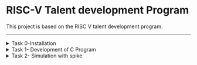 # RISC-V Talent development Program

This project is based on the RISC V talent development program.
***
<details>
  <summary>Task 0-Installation</summary>
</details>
<details>
<summary>
  Task 1- Development of C Program
</summary>

### Step 1: Fire up the Terminal
```bash
vsduser@vsduser-VirtualBox:~$
```

### Step 2: Direction to home 
```bash
cd
```

### Step 3: Open leafpad
```
leafpad sum1ton.c &
```

### Step 4: Write the code
```c
#include<stdio.h>
int main() {
int i,sum=0,n=5;
for(i=1;i<=n;i++) {
sum += i;
}
printf("Sum of numbers from 1 to %d is %d",n,sum);
return 0;
}
```

### Step 5: compile and run the code
```bash
gcc sum1ton.c
./a.out
```

### Step 6: compile the program in Assembly
```bash
riscv64-unknown-elf-gcc -O1 -mabi=lp64 -march=rv64i -o sum1ton.o sum1ton.c
```

### Step 7: Disassemble  the sum1ton.o object file and enable easy scrolling
```bash
riscv64-unknown-elf-objdump -d sum1ton.o
riscv64-unknown-elf-objdump -d sum1ton.o | less
```

### Step 8: Search for the main section
```bash
/main
```

### Step 9: Compare the results with optimizations (-o1 and ofast)
```bash
riscv64-unknown-elf-gcc -O1 -mabi=lp64 -march=rv64i -o sum1ton.o sum1ton.c
riscv64-unknown-elf-gcc -Ofast -mabi=lp64 -march=rv64i -o sum1ton.o sum1ton.c
```
</details>
<details>
<summary> Task 2- Simulation with spike</summary>
<hr> 
Test Spike by running a sample program (e.g. factorial.c) using both gcc compiler and RISC-V compiler and confirm that both the compilers generates same output

### Step 1: Compile and run the program in riscv using spike
```bash
spike pk factorial.o
```

### Step 2: Compile with the optimization level Ofast
```bash
riscv64-unknown-elf-gcc -Ofast -mabi=lp64 -march=rv64i -o factorial.o factorial.c
```

### Step 3: Generate an object dump
```bash
riscv64-unknown-elf-objdump -d factorial.o | less
```

### Step 4: Run the program with Spike debugger
```bash
spike -d pk factorial.o
```


  
</details>

